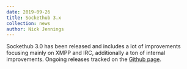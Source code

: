 ```yaml
---
date: 2019-09-26
title: Sockethub 3.x
collection: news
author: Nick Jennings
---
```

Sockethub 3.0 has been released and includes a lot of improvements focusing mainly on XMPP and IRC, additionally a ton of internal improvements. Ongoing releases tracked on the [Github page](https://github.com/sockethub/sockethub/releases). 
